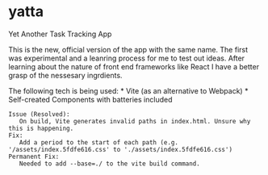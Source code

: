 # yatta
Yet Another Task Tracking App

This is the new, official version of the app with the same name. The first was experimental and a leanring process for me to test out ideas. After learning about the nature of front end frameworks like React I have a better grasp of the nessesary ingrdients.

The following tech is being used:
    * Vite (as an alternative to Webpack)
    * Self-created Components with batteries included

```
Issue (Resolved):
   On build, Vite generates invalid paths in index.html. Unsure why this is happening.
Fix:
   Add a period to the start of each path (e.g. '/assets/index.5fdfe616.css' to './assets/index.5fdfe616.css')
Permanent Fix:
   Needed to add --base=./ to the vite build command.
```
